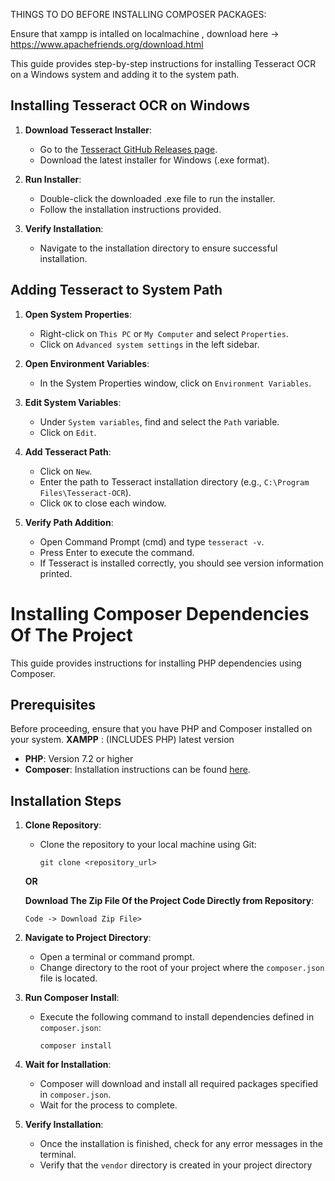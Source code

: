 THINGS TO DO BEFORE INSTALLING COMPOSER PACKAGES:

Ensure that xampp is intalled on localmachine , download here -> https://www.apachefriends.org/download.html

This guide provides step-by-step instructions for installing Tesseract OCR on a Windows system and adding it to the system path.

## Installing Tesseract OCR on Windows

1. **Download Tesseract Installer**:
   - Go to the [Tesseract GitHub Releases page](https://github.com/UB-Mannheim/tesseract/wiki).
   - Download the latest installer for Windows (.exe format).

2. **Run Installer**:
   - Double-click the downloaded .exe file to run the installer.
   - Follow the installation instructions provided.

3. **Verify Installation**:
   - Navigate to the installation directory to ensure successful installation.

## Adding Tesseract to System Path

1. **Open System Properties**:
   - Right-click on `This PC` or `My Computer` and select `Properties`.
   - Click on `Advanced system settings` in the left sidebar.

2. **Open Environment Variables**:
   - In the System Properties window, click on `Environment Variables`.

3. **Edit System Variables**:
   - Under `System variables`, find and select the `Path` variable.
   - Click on `Edit`.

4. **Add Tesseract Path**:
   - Click on `New`.
   - Enter the path to Tesseract installation directory (e.g., `C:\Program Files\Tesseract-OCR`).
   - Click `OK` to close each window.

5. **Verify Path Addition**:
   - Open Command Prompt (cmd) and type `tesseract -v`.
   - Press Enter to execute the command.
   - If Tesseract is installed correctly, you should see version information printed.


# Installing Composer Dependencies Of The Project
This guide provides instructions for installing PHP dependencies using Composer.

## Prerequisites

Before proceeding, ensure that you have PHP and Composer installed on your system.
**XAMPP** : (INCLUDES PHP) latest version
- **PHP**: Version 7.2 or higher
- **Composer**: Installation instructions can be found [here](https://getcomposer.org/download/).

## Installation Steps

1. **Clone Repository**:
   - Clone the repository to your local machine using Git:
     ```
     git clone <repository_url>
     ```
   **OR**

     **Download The Zip File Of the Project Code Directly from Repository**:
     ```
     Code -> Download Zip File>
     ```

2. **Navigate to Project Directory**:
   - Open a terminal or command prompt.
   - Change directory to the root of your project where the `composer.json` file is located.

3. **Run Composer Install**:
   - Execute the following command to install dependencies defined in `composer.json`:
     ```
     composer install
     ```

4. **Wait for Installation**:
   - Composer will download and install all required packages specified in `composer.json`.
   - Wait for the process to complete.

5. **Verify Installation**:
   - Once the installation is finished, check for any error messages in the terminal.
   - Verify that the `vendor` directory is created in your project directory
